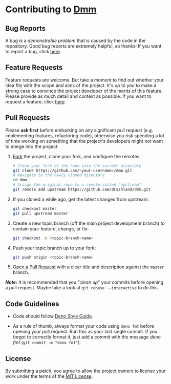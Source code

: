 # Contributing to [Dmm](https://github.com/drashland/dmm/)

## Bug Reports

A bug is a *demonstrable problem* that is caused by the code in the repository. Good bug reports are extremely helpful, so thanks!
If you want to report a bug, click [here](https://github.com/drashland/dmm/issues/new?assignees=&labels=bug&template=bug_report.md&title=).

## Feature Requests
Feature requests are welcome. But take a moment to find out whether your idea fits with the scope and aims of the project. It's up to *you* to make a strong case to convince the project developer of the merits of this feature. Please provide as much detail and context as possible. If you want to request a feature, click [here](https://github.com/drashland/dmm/issues/new?assignees=&labels=enhancement&template=feature_request.md&title=).

## Pull Requests

Please **ask first** before embarking on any significant pull request (e.g. implementing features, refactoring code), otherwise you risk spending a lot of time working on something that the project's developers might not want to merge into the project.

1. [Fork](https://help.github.com/articles/fork-a-repo/) the project, clone your fork, and configure the remotes:
    ```bash
    # Clone your fork of the repo into the current directory
    git clone https://github.com/<your-username>/dmm.git
    # Navigate to the newly cloned directory
    cd dmm
    # Assign the original repo to a remote called "upstream"
    git remote add upstream https://github.com/drashland/dmm.git
    ```
2. If you cloned a while ago, get the latest changes from upstream:
    ```bash
    git checkout master
    git pull upstream master
    ```
3. Create a new topic branch (off the main project development branch) to contain your feature, change, or fix:
    ```bash
    git checkout -b <topic-branch-name>
    ```
4. Push your topic branch up to your fork:
    ```bash
    git push origin <topic-branch-name>
    ```
5. [Open a Pull Request](https://help.github.com/articles/about-pull-requests/) with a clear title and description against the `master` branch.

***Note:*** It is recommended that you *"clean up"* your commits before opening a pull request. Maybe take a look at `git rebase --interactive` to do this.

## Code Guidelines
- Code should follow [Deno Style Guide](https://deno.land/std/style_guide.md).

- As a rule of thumb, always format your code using `deno fmt` before opening your pull request. Run this as your last single commit. If you forgot to correctly format it, just add a commit with the message *deno fmt* (`git commit -m "deno fmt"`).

## License
By submitting a patch, you agree to allow the project owners to license your work under the terms of the [MIT License](../LICENSE).